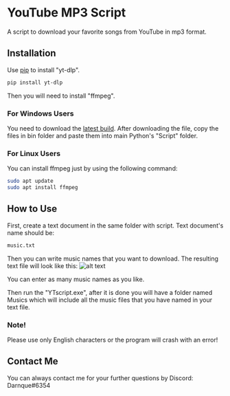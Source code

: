 # YouTube MP3 Script
A script to download your favorite songs from YouTube in mp3 format.

## Installation
Use [pip](https://pypi.org/project/pip/) to install "yt-dlp".
```bash
pip install yt-dlp
```
Then you will need to install "ffmpeg".

### For Windows Users
You need to download the [latest build](https://ffmpeg.org/download.html#build-windows).
After downloading the file, copy the files in bin folder and paste them into main Python's "Script" folder.

### For Linux Users
You can install ffmpeg just by using the following command:
```bash
sudo apt update
sudo apt install ffmpeg
```

## How to Use
First, create a text document in the same folder with script.
Text document's name should be:
```bash
music.txt
```
Then you can write music names that you want to download.
The resulting text file will look like this:
![alt text](https://i.ibb.co/X7yXGkY/Ekran-g-r-nt-s-2021-10-31-150157.png)

You can enter as many music names as you like.

Then run the "YTscript.exe", after it is done you will have a folder named Musics
which will include all the music files that you have named in your text file.

### Note!
Please use only English characters or the program will crash with an error!

## Contact Me
You can always contact me for your further questions by Discord: Darnque#6354
